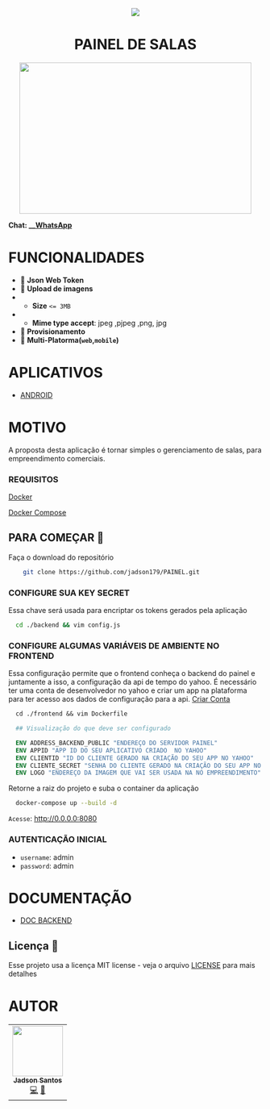 <p align="center">
<img src="https://camo.githubusercontent.com/13c4e50d88df7178ae1882a203ed57b641674f94/68747470733a2f2f63646e2e7261776769742e636f6d2f73696e647265736f726875732f617765736f6d652f643733303566333864323966656437386661383536353265336136336531353464643865383832392f6d656469612f62616467652e737667">

</p>

<h1 align="center"> PAINEL DE SALAS</h1>

<p align="center" style="display: flex; flex-direction: row; align-content: center; justify-content: center; ">
  <img width="460" height="300"  src="https://github.com/jadson179/PAINEL/raw/develop/images/picture-notebook-with-panel.svg?sanitize=true">

</p>


**Chat: __[WhatsApp](https://api.whatsapp.com/send?phone=5548999328092)**


# FUNCIONALIDADES 

- 🤩 **Json Web Token** 
- 🤩 **Upload de imagens** 
- - **Size** `<= 3MB` 
- - **Mime type accept**: jpeg ,pjpeg ,png, jpg 
- 🤩 **Provisionamento** 
- 🤩 **Multi-Platorma(`web`,`mobile`)** 

# APLICATIVOS 

- [ANDROID](https://exp-shell-app-assets.s3.us-west-1.amazonaws.com/android/%40jadson179/halls-panel-5333fa33f6c947c6959f869a65f5f203-signed.apk)

# MOTIVO

A proposta desta aplicação é tornar simples o gerenciamento de salas, para empreendimento comerciais. 

### REQUISITOS 

[Docker](https://docs.docker.com/install/)

[Docker Compose](https://docs.docker.com/compose/)



## PARA COMEÇAR 🚀 

Faça o download do repositório

```bash
    git clone https://github.com/jadson179/PAINEL.git 
```

### CONFIGURE SUA KEY SECRET

Essa chave será usada para encriptar os tokens gerados pela aplicação


```bash
  cd ./backend && vim config.js
```

### CONFIGURE ALGUMAS VARIÁVEIS DE AMBIENTE NO FRONTEND

Essa configuração permite que o frontend conheça o backend do painel e juntamente a isso, a configuração da api de tempo do yahoo. É necessário ter uma conta de desenvolvedor no yahoo e criar um app na plataforma para ter acesso aos dados de configuração para a api. [Criar Conta](https://developer.yahoo.com/api/) 


```Dockerfile
  cd ./frontend && vim Dockerfile 

  ## Visualização do que deve ser configurado

  ENV ADDRESS_BACKEND_PUBLIC "ENDEREÇO DO SERVIDOR PAINEL"
  ENV APPID "APP ID DO SEU APLICATIVO CRIADO  NO YAHOO"
  ENV CLIENTID "ID DO CLIENTE GERADO NA CRIAÇÃO DO SEU APP NO YAHOO"
  ENV CLIENTE_SECRET "SENHA DO CLIENTE GERADO NA CRIAÇÃO DO SEU APP NO YAHOO"
  ENV LOGO "ENDEREÇO DA IMAGEM QUE VAI SER USADA NA NO EMPREENDIMENTO"

```


Retorne a raiz do projeto e suba o container da aplicação

```bash
  docker-compose up --build -d 
``` 

`Acesse`: http://0.0.0.0:8080


### AUTENTICAÇÃO INICIAL

- `username`: admin
- `password`: admin


# DOCUMENTAÇÃO 

- [DOC BACKEND](https://jadson179.github.io/PAINEL/docs/index.html)




## Licença 📝

Esse projeto usa a licença MIT license - veja o arquivo [LICENSE](LICENSE) para mais detalhes

# AUTOR

<table>
  <tr>
    <td align="center"><a href="https://github.com/jadson179"><img src="https://avatars0.githubusercontent.com/u/42282908?s=460&u=79ce909209ebf14da91a2d2517c9b0f9e378a4e1&v=4" width="100px;" alt=""/><br /><sub><b>Jadson Santos</b></sub></a><br /><a href="https://github.com/jadson179/PAINEL/commits?author=jadson179" title="Code">💻</a> <a href="https://github.com/jadson179" title="Design">🎨</a></td>
  <tr>
</table>
